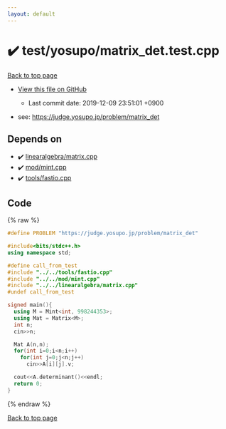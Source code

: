 ```yaml
---
layout: default
---
```


<!-- mathjax config similar to math.stackexchange -->
<script type="text/javascript" async
  src="https://cdnjs.cloudflare.com/ajax/libs/mathjax/2.7.5/MathJax.js?config=TeX-MML-AM_CHTML">
</script>
<script type="text/x-mathjax-config">
  MathJax.Hub.Config({
    TeX: { equationNumbers: { autoNumber: "AMS" }},
    tex2jax: {
      inlineMath: [ ['$','$'] ],
      processEscapes: true
    },
    "HTML-CSS": { matchFontHeight: false },
    displayAlign: "left",
    displayIndent: "2em"
  });
</script>

<script type="text/javascript" src="https://cdnjs.cloudflare.com/ajax/libs/jquery/3.4.1/jquery.min.js"></script>
<script src="https://cdn.jsdelivr.net/npm/jquery-balloon-js@1.1.2/jquery.balloon.min.js" integrity="sha256-ZEYs9VrgAeNuPvs15E39OsyOJaIkXEEt10fzxJ20+2I=" crossorigin="anonymous"></script>
<script type="text/javascript" src="../../../assets/js/copy-button.js"></script>
<link rel="stylesheet" href="../../../assets/css/copy-button.css" />


# :heavy_check_mark: test/yosupo/matrix_det.test.cpp

<a href="../../../index.html">Back to top page</a>

* <a href="{{ site.github.repository_url }}/blob/master/test/yosupo/matrix_det.test.cpp">View this file on GitHub</a>
    - Last commit date: 2019-12-09 23:51:01 +0900


* see: <a href="https://judge.yosupo.jp/problem/matrix_det">https://judge.yosupo.jp/problem/matrix_det</a>


## Depends on

* :heavy_check_mark: <a href="../../../library/linearalgebra/matrix.cpp.html">linearalgebra/matrix.cpp</a>
* :heavy_check_mark: <a href="../../../library/mod/mint.cpp.html">mod/mint.cpp</a>
* :heavy_check_mark: <a href="../../../library/tools/fastio.cpp.html">tools/fastio.cpp</a>


## Code

<a id="unbundled"></a>
{% raw %}
```cpp
#define PROBLEM "https://judge.yosupo.jp/problem/matrix_det"

#include<bits/stdc++.h>
using namespace std;

#define call_from_test
#include "../../tools/fastio.cpp"
#include "../../mod/mint.cpp"
#include "../../linearalgebra/matrix.cpp"
#undef call_from_test

signed main(){
  using M = Mint<int, 998244353>;
  using Mat = Matrix<M>;
  int n;
  cin>>n;

  Mat A(n,n);
  for(int i=0;i<n;i++)
    for(int j=0;j<n;j++)
      cin>>A[i][j].v;

  cout<<A.determinant()<<endl;
  return 0;
}

```
{% endraw %}

<a href="../../../index.html">Back to top page</a>

